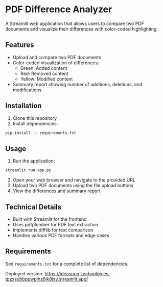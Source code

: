 # PDF Difference Analyzer

A Streamlit web application that allows users to compare two PDF documents and visualize their differences with color-coded highlighting.

## Features

- Upload and compare two PDF documents
- Color-coded visualization of differences:
  - Green: Added content
  - Red: Removed content
  - Yellow: Modified content
- Summary report showing number of additions, deletions, and modifications

## Installation

1. Clone this repository
2. Install dependencies:

```bash
pip install -r requirements.txt
```

## Usage

1. Run the application:

```bash
streamlit run app.py
```

2. Open your web browser and navigate to the provided URL
3. Upload two PDF documents using the file upload buttons
4. View the differences and summary report

## Technical Details

- Built with Streamlit for the frontend
- Uses pdfplumber for PDF text extraction
- Implements difflib for text comparison
- Handles various PDF formats and edge cases

## Requirements

See `requirements.txt` for a complete list of dependencies.

Deployed version: https://ideasouq-technologies-tpzxsubbppwplhz8ik8isy.streamlit.app/
